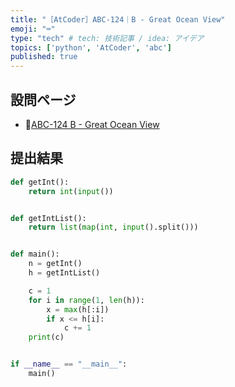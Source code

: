 ```yaml
---
title: "［AtCoder］ABC-124｜B - Great Ocean View"
emoji: "⌨️"
type: "tech" # tech: 技術記事 / idea: アイデア
topics: ['python', 'AtCoder', 'abc']
published: true
---
```


## 設問ページ

- 🔗[ABC-124 B - Great Ocean View](https://atcoder.jp/contests/abc124/tasks/abc124_b)

## 提出結果

```python
def getInt():
    return int(input())


def getIntList():
    return list(map(int, input().split()))


def main():
    n = getInt()
    h = getIntList()

    c = 1
    for i in range(1, len(h)):
        x = max(h[:i])
        if x <= h[i]:
            c += 1
    print(c)


if __name__ == "__main__":
    main()
```
